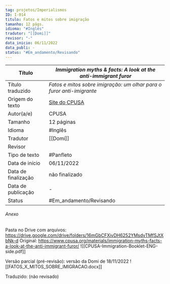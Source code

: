 ```yaml
---
tag: projetos/Imperialismos
ID: I-014
titulo: Fatos e mitos sobre imigração
tamanho: 12 págs.
idioma: "#Inglês" 
tradutor: "[[Domi]]"
revisor: "-"
data_inicio: 06/11/2022
data_publi: -
status: "#Em_andamento/Revisando" 
---
```

| Título              |*Immigration myths & facts: A look at the anti-immigrant furor*|
| ------------------- | ------------- |
| Título traduzido    |_Fatos e mitos sobre imigração: um olhar para o furor anti-imigrante_|
| Origem do texto     |[Site do CPUSA](https://www.cpusa.org/materials/immigration-myths-facts-a-look-at-the-anti-immigrant-furor/)|
| Autor(a/e)          |CPUSA|
| Tamanho             |12 páginas|
| Idioma              | #Inglês |
| Tradutor            |[[Domi]]|
| Revisor             ||
| Tipo de texto       | #Panfleto|
| Data de início      |06/11/2022|
| Data de finalização |não finalizado|
| Data de publicação  |-|
| Status | #Em_andamento/Revisando |

###### Anexo
Pasta no Drive com arquivos: https://drive.google.com/drive/folders/16mGbCFXivDH6252YMsdvTMfSJtXbNk-d
Original: https://www.cpusa.org/materials/immigration-myths-facts-a-look-at-the-anti-immigrant-furor/ 
![[CPUSA-Immigration-Booklet-ENG-side.pdf]]

Versão parcial (pré-revisão): versão da Domi de 18/11/2022
![[FATOS_X_MITOS_SOBRE_IMIGRACAO.docx]]

Traduzido: (não revisado)